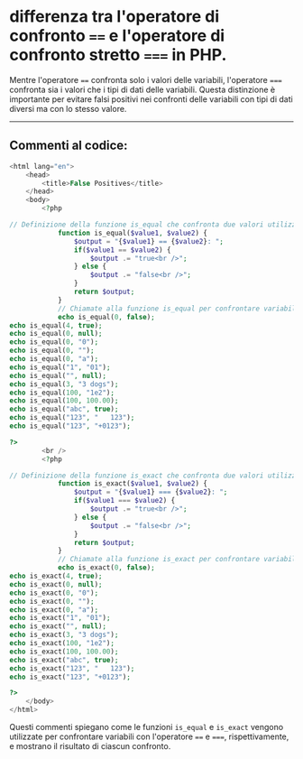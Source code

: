 # differenza tra l'operatore di confronto `==` e l'operatore di confronto stretto `===` in PHP. 

Mentre l'operatore `==` confronta solo i valori delle variabili, l'operatore `===` confronta sia i valori che i tipi di dati delle variabili. Questa distinzione è importante per evitare falsi positivi nei confronti delle variabili con tipi di dati diversi ma con lo stesso valore.


---

## Commenti al codice:



```php
<html lang="en">
	<head>
		<title>False Positives</title>
	</head>
	<body>
		<?php

// Definizione della funzione is_equal che confronta due valori utilizzando l'operatore ==
			function is_equal($value1, $value2) {
				$output = "{$value1} == {$value2}: ";
				if($value1 == $value2) {
					$output .= "true<br />";
				} else {
					$output .= "false<br />";
				}
				return $output;
			}
			// Chiamate alla funzione is_equal per confrontare variabili con l'operatore ==
			echo is_equal(0, false);
echo is_equal(4, true);
echo is_equal(0, null);
echo is_equal(0, "0");
echo is_equal(0, "");
echo is_equal(0, "a");
echo is_equal("1", "01");
echo is_equal("", null);
echo is_equal(3, "3 dogs");
echo is_equal(100, "1e2");
echo is_equal(100, 100.00);
echo is_equal("abc", true);
echo is_equal("123", "   123");
echo is_equal("123", "+0123");

?>
		<br />
		<?php

// Definizione della funzione is_exact che confronta due valori utilizzando l'operatore ===
			function is_exact($value1, $value2) {
				$output = "{$value1} === {$value2}: ";
				if($value1 === $value2) {
					$output .= "true<br />";
				} else {
					$output .= "false<br />";
				}
				return $output;
			}
			// Chiamate alla funzione is_exact per confrontare variabili con l'operatore ===
			echo is_exact(0, false);
echo is_exact(4, true);
echo is_exact(0, null);
echo is_exact(0, "0");
echo is_exact(0, "");
echo is_exact(0, "a");
echo is_exact("1", "01");
echo is_exact("", null);
echo is_exact(3, "3 dogs");
echo is_exact(100, "1e2");
echo is_exact(100, 100.00);
echo is_exact("abc", true);
echo is_exact("123", "   123");
echo is_exact("123", "+0123");

?>
	</body>
</html>
```
Questi commenti spiegano come le funzioni `is_equal` e `is_exact` vengono utilizzate per confrontare variabili con l'operatore `==` e `===`, rispettivamente, e mostrano il risultato di ciascun confronto.